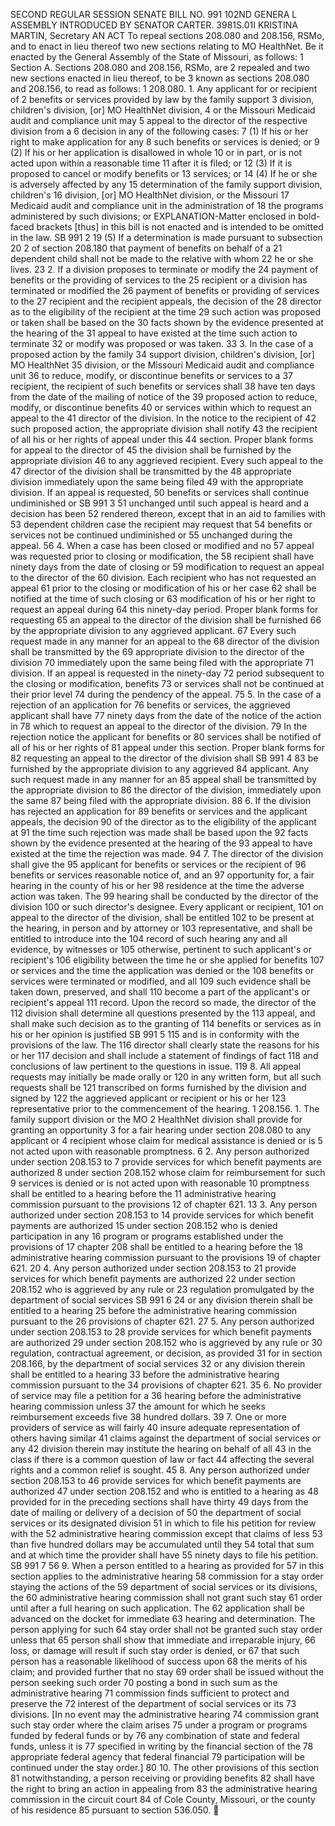 SECOND REGULAR SESSION
SENATE BILL NO. 991
102ND GENERA L ASSEMBLY
INTRODUCED BY SENATOR CARTER.
3981S.01I KRISTINA MARTIN, Secretary
AN ACT
To repeal sections 208.080 and 208.156, RSMo, and to enact in lieu thereof two new sections
relating to MO HealthNet.
Be it enacted by the General Assembly of the State of Missouri, as follows:
1 Section A. Sections 208.080 and 208.156, RSMo, are
2 repealed and two new sections enacted in lieu thereof, to be
3 known as sections 208.080 and 208.156, to read as follows:
1 208.080. 1. Any applicant for or recipient of
2 benefits or services provided by law by the family support
3 division, children's division, [or] MO HealthNet division,
4 or the Missouri Medicaid audit and compliance unit may
5 appeal to the director of the respective division from a
6 decision in any of the following cases:
7 (1) If his or her right to make application for any
8 such benefits or services is denied; or
9 (2) If his or her application is disallowed in whole
10 or in part, or is not acted upon within a reasonable time
11 after it is filed; or
12 (3) If it is proposed to cancel or modify benefits or
13 services; or
14 (4) If he or she is adversely affected by any
15 determination of the family support division, children's
16 division, [or] MO HealthNet division, or the Missouri
17 Medicaid audit and compliance unit in the administration of
18 the programs administered by such divisions; or
EXPLANATION-Matter enclosed in bold-faced brackets [thus] in this bill is not enacted
and is intended to be omitted in the law.
SB 991 2
19 (5) If a determination is made pursuant to subsection
20 2 of section 208.180 that payment of benefits on behalf of a
21 dependent child shall not be made to the relative with whom
22 he or she lives.
23 2. If a division proposes to terminate or modify the
24 payment of benefits or the providing of services to the
25 recipient or a division has terminated or modified the
26 payment of benefits or providing of services to the
27 recipient and the recipient appeals, the decision of the
28 director as to the eligibility of the recipient at the time
29 such action was proposed or taken shall be based on the
30 facts shown by the evidence presented at the hearing of the
31 appeal to have existed at the time such action to terminate
32 or modify was proposed or was taken.
33 3. In the case of a proposed action by the family
34 support division, children's division, [or] MO HealthNet
35 division, or the Missouri Medicaid audit and compliance unit
36 to reduce, modify, or discontinue benefits or services to a
37 recipient, the recipient of such benefits or services shall
38 have ten days from the date of the mailing of notice of the
39 proposed action to reduce, modify, or discontinue benefits
40 or services within which to request an appeal to the
41 director of the division. In the notice to the recipient of
42 such proposed action, the appropriate division shall notify
43 the recipient of all his or her rights of appeal under this
44 section. Proper blank forms for appeal to the director of
45 the division shall be furnished by the appropriate division
46 to any aggrieved recipient. Every such appeal to the
47 director of the division shall be transmitted by the
48 appropriate division immediately upon the same being filed
49 with the appropriate division. If an appeal is requested,
50 benefits or services shall continue undiminished or
SB 991 3
51 unchanged until such appeal is heard and a decision has been
52 rendered thereon, except that in an aid to families with
53 dependent children case the recipient may request that
54 benefits or services not be continued undiminished or
55 unchanged during the appeal.
56 4. When a case has been closed or modified and no
57 appeal was requested prior to closing or modification, the
58 recipient shall have ninety days from the date of closing or
59 modification to request an appeal to the director of the
60 division. Each recipient who has not requested an appeal
61 prior to the closing or modification of his or her case
62 shall be notified at the time of such closing or
63 modification of his or her right to request an appeal during
64 this ninety-day period. Proper blank forms for requesting
65 an appeal to the director of the division shall be furnished
66 by the appropriate division to any aggrieved applicant.
67 Every such request made in any manner for an appeal to the
68 director of the division shall be transmitted by the
69 appropriate division to the director of the division
70 immediately upon the same being filed with the appropriate
71 division. If an appeal is requested in the ninety-day
72 period subsequent to the closing or modification, benefits
73 or services shall not be continued at their prior level
74 during the pendency of the appeal.
75 5. In the case of a rejection of an application for
76 benefits or services, the aggrieved applicant shall have
77 ninety days from the date of the notice of the action in
78 which to request an appeal to the director of the division.
79 In the rejection notice the applicant for benefits or
80 services shall be notified of all of his or her rights of
81 appeal under this section. Proper blank forms for
82 requesting an appeal to the director of the division shall
SB 991 4
83 be furnished by the appropriate division to any aggrieved
84 applicant. Any such request made in any manner for an
85 appeal shall be transmitted by the appropriate division to
86 the director of the division, immediately upon the same
87 being filed with the appropriate division.
88 6. If the division has rejected an application for
89 benefits or services and the applicant appeals, the decision
90 of the director as to the eligibility of the applicant at
91 the time such rejection was made shall be based upon the
92 facts shown by the evidence presented at the hearing of the
93 appeal to have existed at the time the rejection was made.
94 7. The director of the division shall give the
95 applicant for benefits or services or the recipient of
96 benefits or services reasonable notice of, and an
97 opportunity for, a fair hearing in the county of his or her
98 residence at the time the adverse action was taken. The
99 hearing shall be conducted by the director of the division
100 or such director's designee. Every applicant or recipient,
101 on appeal to the director of the division, shall be entitled
102 to be present at the hearing, in person and by attorney or
103 representative, and shall be entitled to introduce into the
104 record of such hearing any and all evidence, by witnesses or
105 otherwise, pertinent to such applicant's or recipient's
106 eligibility between the time he or she applied for benefits
107 or services and the time the application was denied or the
108 benefits or services were terminated or modified, and all
109 such evidence shall be taken down, preserved, and shall
110 become a part of the applicant's or recipient's appeal
111 record. Upon the record so made, the director of the
112 division shall determine all questions presented by the
113 appeal, and shall make such decision as to the granting of
114 benefits or services as in his or her opinion is justified
SB 991 5
115 and is in conformity with the provisions of the law. The
116 director shall clearly state the reasons for his or her
117 decision and shall include a statement of findings of fact
118 and conclusions of law pertinent to the questions in issue.
119 8. All appeal requests may initially be made orally or
120 in any written form, but all such requests shall be
121 transcribed on forms furnished by the division and signed by
122 the aggrieved applicant or recipient or his or her
123 representative prior to the commencement of the hearing.
1 208.156. 1. The family support division or the MO
2 HealthNet division shall provide for granting an opportunity
3 for a fair hearing under section 208.080 to any applicant or
4 recipient whose claim for medical assistance is denied or is
5 not acted upon with reasonable promptness.
6 2. Any person authorized under section 208.153 to
7 provide services for which benefit payments are authorized
8 under section 208.152 whose claim for reimbursement for such
9 services is denied or is not acted upon with reasonable
10 promptness shall be entitled to a hearing before the
11 administrative hearing commission pursuant to the provisions
12 of chapter 621.
13 3. Any person authorized under section 208.153 to
14 provide services for which benefit payments are authorized
15 under section 208.152 who is denied participation in any
16 program or programs established under the provisions of
17 chapter 208 shall be entitled to a hearing before the
18 administrative hearing commission pursuant to the provisions
19 of chapter 621.
20 4. Any person authorized under section 208.153 to
21 provide services for which benefit payments are authorized
22 under section 208.152 who is aggrieved by any rule or
23 regulation promulgated by the department of social services
SB 991 6
24 or any division therein shall be entitled to a hearing
25 before the administrative hearing commission pursuant to the
26 provisions of chapter 621.
27 5. Any person authorized under section 208.153 to
28 provide services for which benefit payments are authorized
29 under section 208.152 who is aggrieved by any rule or
30 regulation, contractual agreement, or decision, as provided
31 for in section 208.166, by the department of social services
32 or any division therein shall be entitled to a hearing
33 before the administrative hearing commission pursuant to the
34 provisions of chapter 621.
35 6. No provider of service may file a petition for a
36 hearing before the administrative hearing commission unless
37 the amount for which he seeks reimbursement exceeds five
38 hundred dollars.
39 7. One or more providers of service as will fairly
40 insure adequate representation of others having similar
41 claims against the department of social services or any
42 division therein may institute the hearing on behalf of all
43 in the class if there is a common question of law or fact
44 affecting the several rights and a common relief is sought.
45 8. Any person authorized under section 208.153 to
46 provide services for which benefit payments are authorized
47 under section 208.152 and who is entitled to a hearing as
48 provided for in the preceding sections shall have thirty
49 days from the date of mailing or delivery of a decision of
50 the department of social services or its designated division
51 in which to file his petition for review with the
52 administrative hearing commission except that claims of less
53 than five hundred dollars may be accumulated until they
54 total that sum and at which time the provider shall have
55 ninety days to file his petition.
SB 991 7
56 9. When a person entitled to a hearing as provided for
57 in this section applies to the administrative hearing
58 commission for a stay order staying the actions of the
59 department of social services or its divisions, the
60 administrative hearing commission shall not grant such stay
61 order until after a full hearing on such application. The
62 application shall be advanced on the docket for immediate
63 hearing and determination. The person applying for such
64 stay order shall not be granted such stay order unless that
65 person shall show that immediate and irreparable injury,
66 loss, or damage will result if such stay order is denied, or
67 that such person has a reasonable likelihood of success upon
68 the merits of his claim; and provided further that no stay
69 order shall be issued without the person seeking such order
70 posting a bond in such sum as the administrative hearing
71 commission finds sufficient to protect and preserve the
72 interest of the department of social services or its
73 divisions. [In no event may the administrative hearing
74 commission grant such stay order where the claim arises
75 under a program or programs funded by federal funds or by
76 any combination of state and federal funds, unless it is
77 specified in writing by the financial section of the
78 appropriate federal agency that federal financial
79 participation will be continued under the stay order.]
80 10. The other provisions of this section
81 notwithstanding, a person receiving or providing benefits
82 shall have the right to bring an action in appealing from
83 the administrative hearing commission in the circuit court
84 of Cole County, Missouri, or the county of his residence
85 pursuant to section 536.050.

